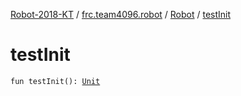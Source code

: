 [Robot-2018-KT](../../index.md) / [frc.team4096.robot](../index.md) / [Robot](index.md) / [testInit](./test-init.md)

# testInit

`fun testInit(): `[`Unit`](https://kotlinlang.org/api/latest/jvm/stdlib/kotlin/-unit/index.html)